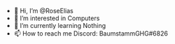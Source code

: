 - 👋 Hi, I’m @RoseElias
- 👀 I’m interested in Computers
- 🌱 I’m currently learning Nothing
- 📫 How to reach me Discord: BaumstammGHG#6826
